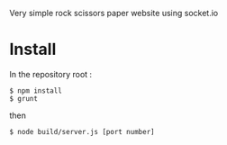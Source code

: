 Very simple rock scissors paper website using socket.io

# Install

In the repository root :

	$ npm install
	$ grunt

then 

	$ node build/server.js [port number]
